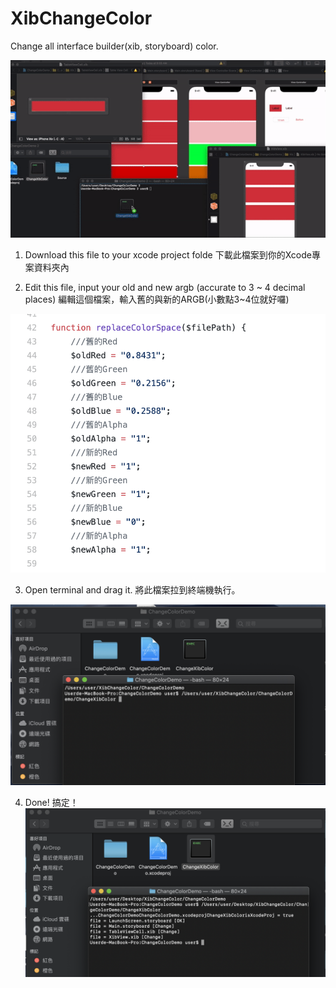 # XibChangeColor

Change all interface builder(xib, storyboard) color.

![image](https://github.com/Aiur3908/XibChangeColor/blob/master/README/Image/Demo.gif)

1. Download this file to your xcode project folde
下載此檔案到你的Xcode專案資料夾內

2. Edit this file, input your old and new argb (accurate to 3 ~ 4 decimal places)
編輯這個檔案，輸入舊的與新的ARGB(小數點3~4位就好囉)

![image](https://github.com/Aiur3908/XibChangeColor/blob/master/README/Image/1.png)

3. Open terminal and drag it.
將此檔案拉到終端機執行。

![image](https://github.com/Aiur3908/XibChangeColor/blob/master/README/Image/2.png)

4. Done!
搞定！
![image](https://github.com/Aiur3908/XibChangeColor/blob/master/README/Image/3.png)

